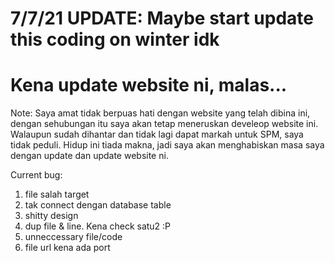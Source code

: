 # 7/7/21 UPDATE: Maybe start update this coding on winter idk

# Kena update website ni, malas...





Note:
Saya amat tidak berpuas hati dengan website yang telah dibina ini, dengan sehubungan itu saya akan tetap meneruskan develeop website ini. Walaupun sudah dihantar dan tidak lagi dapat markah untuk SPM, saya tidak peduli. Hidup ini tiada makna, jadi saya akan menghabiskan masa saya dengan update dan update website ni.


Current bug:
1. file salah target
2. tak connect dengan database table
3. shitty design
4. dup file & line. Kena check satu2 :P
5. unneccessary file/code
6. file url kena ada port
